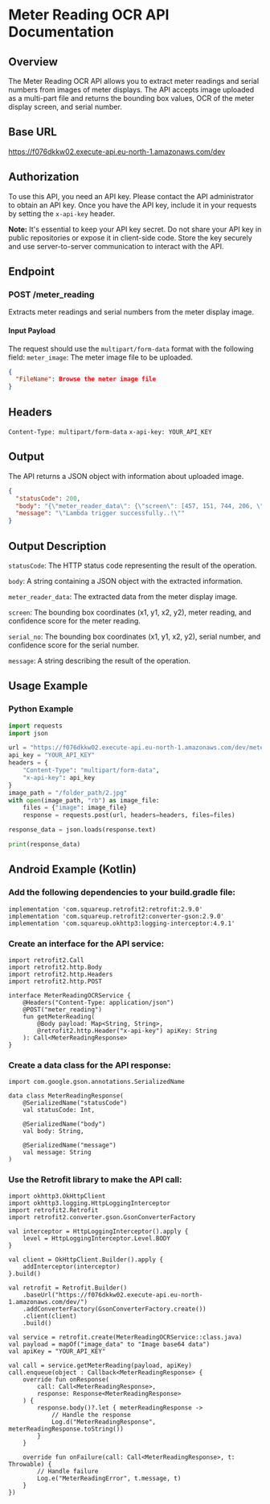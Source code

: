 # Meter Reading OCR API Documentation

## Overview

The Meter Reading OCR API allows you to extract meter readings and serial numbers from images of meter displays. The API accepts image uploaded as a multi-part file and returns the bounding box values, OCR of the meter display screen, and serial number.


## Base URL

https://f076dkkw02.execute-api.eu-north-1.amazonaws.com/dev

## Authorization

To use this API, you need an API key. Please contact the API administrator to obtain an API key. Once you have the API key, include it in your requests by setting the `x-api-key` header.

**Note:** It's essential to keep your API key secret. Do not share your API key in public repositories or expose it in client-side code. Store the key securely and use server-to-server communication to interact with the API.

## Endpoint

### POST /meter_reading

Extracts meter readings and serial numbers from the meter display image.

#### Input Payload

The request should use the `multipart/form-data` format with the following field:
`meter_image`: The meter image file to be uploaded.


```json
{
  "FileName": Browse the meter image file
}
```


## Headers

`Content-Type: multipart/form-data`
`x-api-key: YOUR_API_KEY`


## Output
The API returns a JSON object with information about uploaded image.

```json
{
  "statusCode": 200,
  "body": "{\"meter_reader_data\": {\"screen\": [457, 151, 744, 206, \"0020750.4\", 0.8487719893455505], \"serial_no\": [347, 374, 561, 429, \"20539675\", 0.9091470241546631]}}",
  "message": "\"Lambda trigger successfully..!\""
}
```

## Output Description

`statusCode`: The HTTP status code representing the result of the operation.

`body`: A string containing a JSON object with the extracted information.

`meter_reader_data`: The extracted data from the meter display image.

`screen`: The bounding box coordinates (x1, y1, x2, y2), meter reading, and confidence score for the meter reading.

`serial_no`: The bounding box coordinates (x1, y1, x2, y2), serial number, and confidence score for the serial number.

`message`: A string describing the result of the operation.


## Usage Example

### Python Example

```python
import requests
import json

url = "https://f076dkkw02.execute-api.eu-north-1.amazonaws.com/dev/meter_reading"
api_key = "YOUR_API_KEY"
headers = {
    "Content-Type": "multipart/form-data",
    "x-api-key": api_key
}
image_path = "/folder_path/2.jpg"
with open(image_path, "rb") as image_file:
    files = {"image": image_file}
    response = requests.post(url, headers=headers, files=files)

response_data = json.loads(response.text)

print(response_data)
```

## Android Example (Kotlin)
### Add the following dependencies to your build.gradle file:

```android
implementation 'com.squareup.retrofit2:retrofit:2.9.0'
implementation 'com.squareup.retrofit2:converter-gson:2.9.0'
implementation 'com.squareup.okhttp3:logging-interceptor:4.9.1'
```

### Create an interface for the API service:

```android
import retrofit2.Call
import retrofit2.http.Body
import retrofit2.http.Headers
import retrofit2.http.POST

interface MeterReadingOCRService {
    @Headers("Content-Type: application/json")
    @POST("meter_reading")
    fun getMeterReading(
        @Body payload: Map<String, String>,
        @retrofit2.http.Header("x-api-key") apiKey: String
    ): Call<MeterReadingResponse>
}
```

### Create a data class for the API response:

```android
import com.google.gson.annotations.SerializedName

data class MeterReadingResponse(
    @SerializedName("statusCode")
    val statusCode: Int,

    @SerializedName("body")
    val body: String,

    @SerializedName("message")
    val message: String
)
```

### Use the Retrofit library to make the API call:

```android
import okhttp3.OkHttpClient
import okhttp3.logging.HttpLoggingInterceptor
import retrofit2.Retrofit
import retrofit2.converter.gson.GsonConverterFactory

val interceptor = HttpLoggingInterceptor().apply {
    level = HttpLoggingInterceptor.Level.BODY
}

val client = OkHttpClient.Builder().apply {
    addInterceptor(interceptor)
}.build()

val retrofit = Retrofit.Builder()
    .baseUrl("https://f076dkkw02.execute-api.eu-north-1.amazonaws.com/dev/")
    .addConverterFactory(GsonConverterFactory.create())
    .client(client)
    .build()

val service = retrofit.create(MeterReadingOCRService::class.java)
val payload = mapOf("image_data" to "Image base64 data")
val apiKey = "YOUR_API_KEY"

val call = service.getMeterReading(payload, apiKey)
call.enqueue(object : Callback<MeterReadingResponse> {
    override fun onResponse(
        call: Call<MeterReadingResponse>,
        response: Response<MeterReadingResponse>
    ) {
        response.body()?.let { meterReadingResponse ->
            // Handle the response
            Log.d("MeterReadingResponse", meterReadingResponse.toString())
        }
    }

    override fun onFailure(call: Call<MeterReadingResponse>, t: Throwable) {
        // Handle failure
        Log.e("MeterReadingError", t.message, t)
    }
})
```

